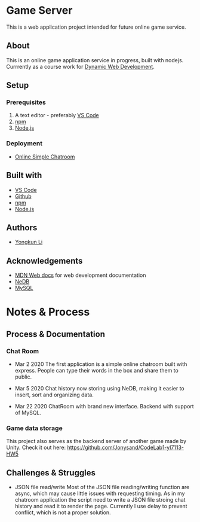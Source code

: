# Game Server
This is a web application project intended for future online game service.

## About
This is an online game application service in progress, built with nodejs. Currrently as a course work for [Dynamic Web Development](https://github.com/itp-dwd/2020-spring).

## Setup

### Prerequisites

1. A text editor - preferably [VS Code](https://code.visualstudio.com/)
2. [npm](https://www.npmjs.com)
3. [Node.js](https://nodejs.org/en/)

### Deployment

- [Online Simple Chatroom](http://www.jonysandyk.com:8883/chatroom/)

## Built with

* [VS Code](https://code.visualstudio.com/)
* [Github](https://github.com)
* [npm](https://www.npmjs.com)
* [Node.js](https://nodejs.org/en/)

## Authors

* [Yongkun Li](http://www.jonysandyk.com)

## Acknowledgements

* [MDN Web docs](https://developer.mozilla.org/en-US/docs/Web) for web development documentation
* [NeDB](https://github.com/louischatriot/nedb)
* [MySQL](https://www.mysql.com)

# Notes & Process

## Process & Documentation

### Chat Room
- Mar 2 2020
The first application is a simple online chatroom built with express. People can type their words in the box and share them to public.

- Mar 5 2020
Chat history now storing using NeDB, making it easier to insert, sort and organizing data.

- Mar 22 2020
ChatRoom with brand new interface. Backend with support of MySQL.

### Game data storage
This project also serves as the backend server of another game made by Unity. Check it out here:
https://github.com/Jonysand/CodeLab1-yl7113-HW5

## Challenges & Struggles
- JSON file read/write
Most of the JSON file reading/writing function are async, which may cause little issues with requesting timing. As in my chatroom application the script need to write a JSON file stroing chat history and read it to render the page. Currently I use delay to prevent conflict, which is not a proper solution.
